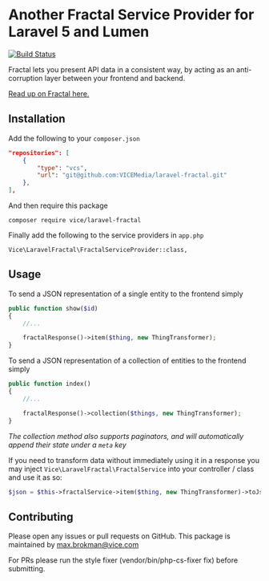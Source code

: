 # Another Fractal Service Provider for Laravel 5 and Lumen

[![Build Status](https://travis-ci.org/VICEMedia/laravel-fractal.svg?branch=master)](https://travis-ci.org/VICEMedia/laravel-fractal)

Fractal lets you present API data in a consistent way, by acting as an anti-corruption layer between your frontend and backend.

[Read up on Fractal here.](http://fractal.thephpleague.com/)

## Installation

Add the following to your `composer.json`

```json
"repositories": [
    {
        "type": "vcs",
        "url": "git@github.com:VICEMedia/laravel-fractal.git"
    },
],
```

And then require this package

```
composer require vice/laravel-fractal
```

Finally add the following to the service providers in `app.php`

```
Vice\LaravelFractal\FractalServiceProvider::class,
```

## Usage

To send a JSON representation of a single entity to the frontend simply

```php
public function show($id)
{
    //...

    fractalResponse()->item($thing, new ThingTransformer);
}
```

To send a JSON representation of a collection of entities to the frontend simply

```php
public function index()
{
    //...

    fractalResponse()->collection($things, new ThingTransformer);
}
```

*The collection method also supports paginators, and will automatically append their state under a `meta` key*

If you need to transform data without immediately using it in a response you may inject `Vice\LaravelFractal\FractalService`
into your controller / class and use it as so:

```php
$json = $this->fractalService->item($thing, new ThingTransformer)->toJson();
```

## Contributing

Please open any issues or pull requests on GitHub. This package is maintained by max.brokman@vice.com

For PRs please run the style fixer (vendor/bin/php-cs-fixer fix) before submitting.
